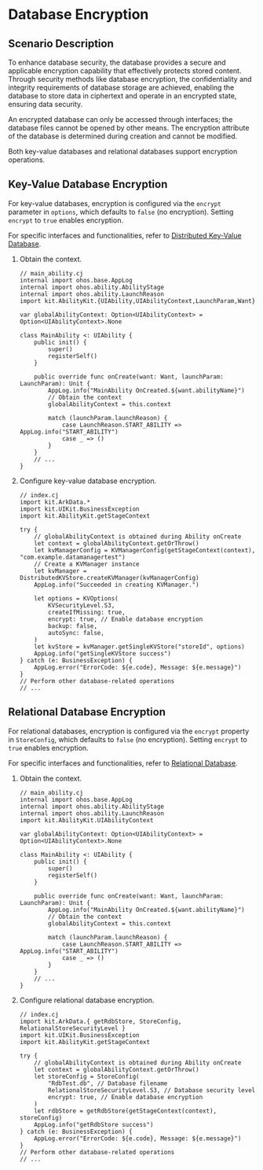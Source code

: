 # Database Encryption

## Scenario Description

To enhance database security, the database provides a secure and applicable encryption capability that effectively protects stored content. Through security methods like database encryption, the confidentiality and integrity requirements of database storage are achieved, enabling the database to store data in ciphertext and operate in an encrypted state, ensuring data security.

An encrypted database can only be accessed through interfaces; the database files cannot be opened by other means. The encryption attribute of the database is determined during creation and cannot be modified.

Both key-value databases and relational databases support encryption operations.

## Key-Value Database Encryption

For key-value databases, encryption is configured via the `encrypt` parameter in `options`, which defaults to `false` (no encryption). Setting `encrypt` to `true` enables encryption.

For specific interfaces and functionalities, refer to [Distributed Key-Value Database](../../../API_Reference/source_en/apis/ArkData/cj-apis-distributed_kv_store.md).

1. Obtain the context.

    <!-- compile -->

    ```cangjie
    // main_ability.cj
    internal import ohos.base.AppLog
    internal import ohos.ability.AbilityStage
    internal import ohos.ability.LaunchReason
    import kit.AbilityKit.{UIAbility,UIAbilityContext,LaunchParam,Want}

    var globalAbilityContext: Option<UIAbilityContext> = Option<UIAbilityContext>.None

    class MainAbility <: UIAbility {
        public init() {
            super()
            registerSelf()
        }

        public override func onCreate(want: Want, launchParam: LaunchParam): Unit {
            AppLog.info("MainAbility OnCreated.${want.abilityName}")
            // Obtain the context
            globalAbilityContext = this.context

            match (launchParam.launchReason) {
                case LaunchReason.START_ABILITY => AppLog.info("START_ABILITY")
                case _ => ()
            }
        }
        // ...
    }
    ```

2. Configure key-value database encryption.

    <!-- compile -->

    ```cangjie
    // index.cj
    import kit.ArkData.*
    import kit.UIKit.BusinessException
    import kit.AbilityKit.getStageContext

    try {
        // globalAbilityContext is obtained during Ability onCreate
        let context = globalAbilityContext.getOrThrow()
        let kvManagerConfig = KVManagerConfig(getStageContext(context), "com.example.datamanagertest")
        // Create a KVManager instance
        let kvManager = DistributedKVStore.createKVManager(kvManagerConfig)
        AppLog.info("Succeeded in creating KVManager.")

        let options = KVOptions(
            KVSecurityLevel.S3,
            createIfMissing: true,
            encrypt: true, // Enable database encryption
            backup: false,
            autoSync: false,
        )
        let kvStore = kvManager.getSingleKVStore("storeId", options)
        AppLog.info("getSingleKVStore success")
    } catch (e: BusinessException) {
        AppLog.error("ErrorCode: ${e.code}, Message: ${e.message}")
    }
    // Perform other database-related operations
    // ...
    ```

## Relational Database Encryption

For relational databases, encryption is configured via the `encrypt` property in `StoreConfig`, which defaults to `false` (no encryption). Setting `encrypt` to `true` enables encryption.

For specific interfaces and functionalities, refer to [Relational Database](../../../API_Reference/source_en/apis/ArkData/cj-apis-relational_store.md).

1. Obtain the context.

    <!-- compile -->

    ```cangjie
    // main_ability.cj
    internal import ohos.base.AppLog
    internal import ohos.ability.AbilityStage
    internal import ohos.ability.LaunchReason
    import kit.AbilityKit.UIAbilityContext

    var globalAbilityContext: Option<UIAbilityContext> = Option<UIAbilityContext>.None

    class MainAbility <: UIAbility {
        public init() {
            super()
            registerSelf()
        }

        public override func onCreate(want: Want, launchParam: LaunchParam): Unit {
            AppLog.info("MainAbility OnCreated.${want.abilityName}")
            // Obtain the context
            globalAbilityContext = this.context

            match (launchParam.launchReason) {
                case LaunchReason.START_ABILITY => AppLog.info("START_ABILITY")
                case _ => ()
            }
        }
        // ...
    }
    ```

2. Configure relational database encryption.

    <!-- compile -->

    ```cangjie
    // index.cj
    import kit.ArkData.{ getRdbStore, StoreConfig, RelationalStoreSecurityLevel }
    import kit.UIKit.BusinessException
    import kit.AbilityKit.getStageContext

    try {
        // globalAbilityContext is obtained during Ability onCreate
        let context = globalAbilityContext.getOrThrow()
        let storeConfig = StoreConfig(
            "RdbTest.db", // Database filename
            RelationalStoreSecurityLevel.S3, // Database security level
            encrypt: true, // Enable database encryption
        )
        let rdbStore = getRdbStore(getStageContext(context), storeConfig)
        AppLog.info("getRdbStore success")
    } catch (e: BusinessException) {
        AppLog.error("ErrorCode: ${e.code}, Message: ${e.message}")
    }
    // Perform other database-related operations
    // ...
    ```